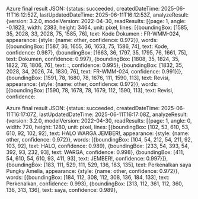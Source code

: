 Azure final result JSON: {status: succeeded, createdDateTime: 2025-06-11T16:12:52Z, lastUpdatedDateTime: 2025-06-11T16:12:53Z, analyzeResult: {version: 3.2.0, modelVersion: 2022-04-30, readResults: [{page: 1, angle: -0.1823, width: 2383, height: 3464, unit: pixel, lines: [{boundingBox: [1585, 35, 2028, 33, 2028, 75, 1585, 76], text: Kode Dokumen : FR-WMM-024, appearance: {style: {name: other, confidence: 0.972}}, words: [{boundingBox: [1587, 36, 1655, 36, 1653, 75, 1586, 74], text: Kode, confidence: 0.987}, {boundingBox: [1663, 36, 1797, 35, 1795, 76, 1661, 75], text: Dokumen, confidence: 0.997}, {boundingBox: [1808, 35, 1824, 35, 1822, 76, 1806, 76], text: :, confidence: 0.995}, {boundingBox: [1832, 35, 2028, 34, 2026, 74, 1830, 76], text: FR-WMM-024, confidence: 0.991}]}, {boundingBox: [1591, 78, 1680, 78, 1676, 111, 1590, 113], text: Revisi, appearance: {style: {name: other, confidence: 0.972}}, words: [{boundingBox: [1590, 78, 1678, 78, 1679, 112, 1590, 113], text: Revisi, confidence:

Azure final result JSON: {status: succeeded, createdDateTime: 2025-06-11T16:17:07Z, lastUpdatedDateTime: 2025-06-11T16:17:08Z, analyzeResult: {version: 3.2.0, modelVersion: 2022-04-30, readResults: [{page: 1, angle: 0, width: 720, height: 1280, unit: pixel, lines: [{boundingBox: [102, 53, 610, 53, 610, 92, 102, 92], text: HALO WARGA JEMBER!, appearance: {style: {name: other, confidence: 0.972}}, words: [{boundingBox: [104, 54, 212, 54, 211, 92, 103, 92], text: HALO, confidence: 0.989}, {boundingBox: [233, 54, 393, 54, 392, 93, 232, 93], text: WARGA, confidence: 0.998}, {boundingBox: [411, 54, 610, 54, 610, 93, 411, 93], text: JEMBER!, confidence: 0.997}]}, {boundingBox: [183, 111, 529, 111, 529, 136, 183, 135], text: Perkenalkan saya Pungky Amelia, appearance: {style: {name: other, confidence: 0.972}}, words: [{boundingBox: [184, 112, 308, 112, 308, 136, 184, 133], text: Perkenalkan, confidence: 0.993}, {boundingBox: [313, 112, 361, 112, 360, 136, 313, 136], text: saya, confidence: 0.989},
